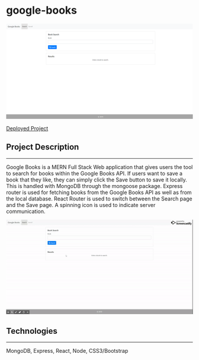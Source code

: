 # google-books

![Google Books Splash Page](./media/splash-page.png)

[Deployed Project](https://googlebookreactapp.herokuapp.com)

## Project Description
---

Google Books is a MERN Full Stack Web application that gives users the tool to search for books within the Google Books API. If users want to save a book that they like, they can simply click the Save button to save it locally. This is handled with MongoDB through the mongoose package. Express router is used for fetching books from the Google Books API as well as from the local database. React Router is used to switch between the Search page and the Save page. A spinning icon is used to indicate server communication.

![App Usage Gif](./media/app-usage.gif)


## Technologies
---
MongoDB, Express, React, Node, CSS3/Bootstrap